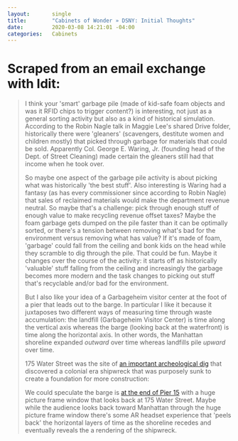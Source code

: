 ```yaml
---
layout:       single
title:        "Cabinets of Wonder » DSNY: Initial Thoughts"
date:         2020-03-08 14:21:01 -04:00
categories:   Cabinets
---
```


# Scraped from an email exchange with Idit:

> I think your 'smart' garbage pile (made of kid-safe foam objects and was it RFID chips to trigger content?) is interesting, not just as a general sorting activity but also as a kind of historical simulation. According to the Robin Nagle talk in Maggie Lee's shared Drive folder, historically there were 'gleaners' (scavengers, destitute women and children mostly) that picked through garbage for materials that could be sold. Apparently Col. George E. Waring, Jr. (founding head of the Dept. of Street Cleaning) made certain the gleaners still had that income when he took over.
>
> So maybe one aspect of the garbage pile activity is about picking what was historically 'the best stuff'. Also interesting is Waring had a fantasy (as has every commissioner since according to Robin Nagle) that sales of reclaimed materials would make the department revenue neutral. So maybe that's a challenge: pick through enough stuff of enough value to make recycling revenue offset taxes? Maybe the foam garbage gets dumped on the pile faster than it can be optimally sorted, or there's a tension between removing what's bad for the environment versus removing what has value? If it's made of foam, 'garbage' could fall from the ceiling and bonk kids on the head while they scramble to dig through the pile. That could be fun. Maybe it changes over the course of the activity: it starts off as historically 'valuable' stuff falling from the ceiling and increasingly the garbage becomes more modern and the task changes to picking out stuff that's recyclable and/or bad for the environment.
>
> But I also like your idea of a Garbageheim visitor center at the foot of a pier that leads out to the barge. In particular I like it because it juxtaposes two different ways of measuring time through waste accumulation: the landfill (Garbageheim Visitor Center) is time along the vertical axis whereas the barge (looking back at the waterfront) is time along the horizontal axis. In other words, the Manhattan shoreline expanded *outward* over time whereas landfills pile *upward* over time.
>
> 175 Water Street was the site of [an important archeological dig](https://nauticalarch.org/projects/ronson-ship-excavation/) that discovered a colonial era shipwreck that was purposely sunk to create a foundation for more construction:
>
> We could speculate the barge is [at the end of Pier 15](https://www.google.com/maps/place/175+Water+St,+New+York,+NY+10038,+USA) with a huge picture frame window that looks back at 175 Water Street. Maybe while the audience looks back toward Manhattan through the huge picture frame window there's some AR headset experience that 'peels back' the horizontal layers of time as the shoreline recedes and eventually reveals the a rendering of the shipwreck.